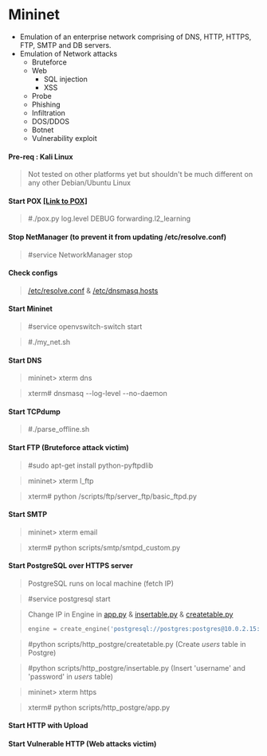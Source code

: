 # Mininet
* Emulation of an enterprise network comprising of DNS, HTTP, HTTPS, FTP, SMTP and DB servers.
* Emulation of Network attacks
  * Bruteforce
  * Web
    * SQL injection
    * XSS
  * Probe
  * Phishing
  * Infiltration
  * DOS/DDOS
  * Botnet
  * Vulnerability exploit
  
#### Pre-req : Kali Linux
> Not tested on other platforms yet but shouldn't be much different on any other Debian/Ubuntu Linux

#### Start POX [[Link to POX]](https://github.com/noxrepo/pox "POX Repo")
> #./pox.py log.level DEBUG forwarding.l2_learning

#### Stop NetManager (to prevent it from updating /etc/resolve.conf)
> #service NetworkManager stop

#### Check configs
> [/etc/resolve.conf](/resolve.conf) & [/etc/dnsmasq.hosts](/dnsmasq.hosts)

#### Start Mininet
> #service openvswitch-switch start

> #./my_net.sh

#### Start DNS
> mininet> xterm dns

> xterm# dnsmasq --log-level --no-daemon

#### Start TCPdump
> #./parse_offline.sh

#### Start FTP (Bruteforce attack victim)
> #sudo apt-get install python-pyftpdlib

> mininet> xterm l_ftp

> xterm# python /scripts/ftp/server_ftp/basic_ftpd.py

#### Start SMTP
> mininet> xterm email

> xterm# python scripts/smtp/smtpd_custom.py

#### Start PostgreSQL over HTTPS server
> PostgreSQL runs on local machine (fetch IP)

> #service postgresql start

> Change IP in Engine in [app.py](scripts/http_postgre/app.py) & [insertable.py](/scripts/http_postgre/insertable.py) & [createtable.py](scripts/http_postgre/createtable.py)
> ```python
> engine = create_engine('postgresql://postgres:postgres@10.0.2.15:5432/test', echo=True)
> ```

> #python scripts/http_postgre/createtable.py (Create *users* table in Postgre)

> #python scripts/http_postgre/insertable.py (Insert 'username' and 'password' in *users* table)

> mininet> xterm https

> xterm# python scripts/http_postgre/app.py

>

#### Start HTTP with Upload

#### Start Vulnerable HTTP (Web attacks victim)
